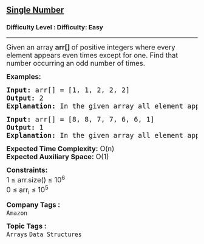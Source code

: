 <h2><a href="https://www.geeksforgeeks.org/problems/single-number1014/1">Single Number</a></h2><h3>Difficulty Level : Difficulty: Easy</h3><hr><div class="problems_problem_content__Xm_eO" style="user-select: auto;"><p style="user-select: auto;"><span style="font-size: 18px; user-select: auto;">Given an array <strong style="user-select: auto;">arr[]&nbsp;</strong>of positive integers where every element appears even times except for one. Find that number occurring an odd number of times.</span></p>
<p style="user-select: auto;"><span style="font-size: 18px; user-select: auto;"><strong style="user-select: auto;">Examples:</strong></span></p>
<pre style="user-select: auto;"><span style="font-size: 18px; user-select: auto;"><strong style="user-select: auto;">Input:</strong> arr[] = [1, 1, 2, 2, 2]
<strong style="user-select: auto;">Output:</strong> 2
<strong style="user-select: auto;">Explanation:</strong> In the given array all element appear two times except 2 which appears thrice.</span></pre>
<pre style="user-select: auto;"><span style="font-size: 18px; user-select: auto;"><strong style="user-select: auto;">Input:</strong> arr[] = [8, 8, 7, 7, 6, 6, 1]
<strong style="user-select: auto;">Output:</strong> 1
<strong style="user-select: auto;">Explanation:</strong> In the given array all element appear two times except 1 which appears once.</span></pre>
<p style="user-select: auto;"><span style="font-size: 18px; user-select: auto;"><strong style="user-select: auto;">Expected Time Complexity:</strong> O(n)<br style="user-select: auto;"><strong style="user-select: auto;">Expected Auxiliary Space:</strong>&nbsp;O(1)</span></p>
<p style="user-select: auto;"><span style="font-size: 18px; user-select: auto;"><strong style="user-select: auto;">Constraints:</strong><br style="user-select: auto;">1 ≤ arr.size() ≤ 10<sup style="user-select: auto;">6</sup><br style="user-select: auto;">0 ≤ arr<sub style="user-select: auto;">i</sub>&nbsp;≤ 10<sup style="user-select: auto;">5</sup></span></p></div><p><span style=font-size:18px><strong>Company Tags : </strong><br><code>Amazon</code>&nbsp;<br><p><span style=font-size:18px><strong>Topic Tags : </strong><br><code>Arrays</code>&nbsp;<code>Data Structures</code>&nbsp;